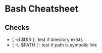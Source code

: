 Bash Cheatsheet
===============

Checks
------

* [ -d $DIR ] : test if directory exists
* [ -L $PATH ] : test if path is symbolic link
